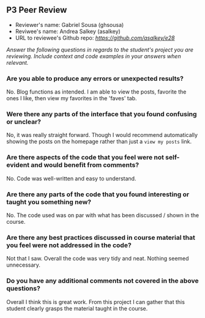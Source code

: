 ## P3 Peer Review

+ Reviewer's name: Gabriel Sousa (ghsousa)
+ Reviwee's name: Andrea Salkey (asalkey)
+ URL to reviewee's Github repo: *<https://github.com/asalkey/e28>*

*Answer the following questions in regards to the student's project you are reviewing. Include context and code examples in your answers when relevant.*


### Are you able to produce any errors or unexpected results?
No. Blog functions as intended. I am able to view the posts, favorite the ones I like, then view my favorites in the 'faves' tab.

### Were there any parts of the interface that you found confusing or unclear?
No, it was really straight forward. Though I would recommend automatically showing the posts on the homepage rather than just a `view my posts` link.

### Are there aspects of the code that you feel were not self-evident and would benefit from comments?
No. Code was well-written and easy to understand.

### Are there any parts of the code that you found interesting or taught you something new?
 No. The code used was on par with what has been discussed / shown in the course.

### Are there any best practices discussed in course material that you feel were not addressed in the code?
Not that I saw. Overall the code was very tidy and neat. Nothing seemed unnecessary.

### Do you have any additional comments not covered in the above questions?
Overall I think this is great work. From this project I can gather that this student clearly grasps the material taught in the course.